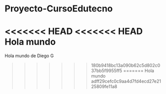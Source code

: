 # Proyecto-CursoEdutecno
<<<<<<< HEAD
<<<<<<< HEAD
Hola mundo
=======
Hola mundo de Diego G
>>>>>>> 180b9418bc13a090b62c5d802c037bb5f9955ff5
=======
Hola mundo
>>>>>>> adff29cefc0c9aa4d7fd4ecd27e2125809fe11a8
